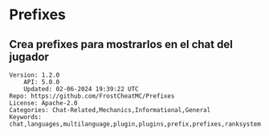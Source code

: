 # Prefixes
## Crea prefixes para mostrarlos en el chat del jugador
```properties
Version: 1.2.0
    API: 5.0.0
    Updated: 02-06-2024 19:39:22 UTC
Repo: https://github.com/FrostCheatMC/Prefixes
License: Apache-2.0
Categories: Chat-Related,Mechanics,Informational,General
Keywords: chat,languages,multilanguage,plugin,plugins,prefix,prefixes,ranksystem
```